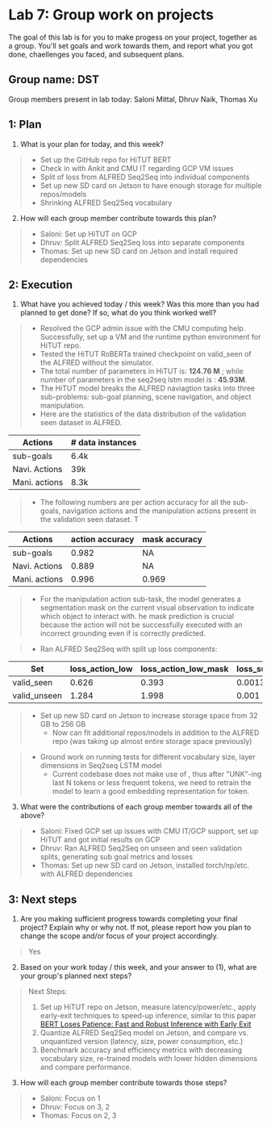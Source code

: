 Lab 7: Group work on projects
===
The goal of this lab is for you to make progess on your project, together as a group. You'll set goals and work towards them, and report what you got done, chaellenges you faced, and subsequent plans.

Group name: DST
---
Group members present in lab today: Saloni Mittal, Dhruv Naik, Thomas Xu

1: Plan
----
1. What is your plan for today, and this week? 
> - Set up the GitHub repo for HiTUT BERT
> - Check in with Ankit and CMU IT regarding GCP VM issues
> - Split of loss from ALFRED Seq2Seq into individual components
> - Set up new SD card on Jetson to have enough storage for multiple repos/models
> - Shrinking ALFRED Seq2Seq vocabulary

2. How will each group member contribute towards this plan?
> - Saloni: Set up HiTUT on GCP
> - Dhruv: Split ALFRED Seq2Seq loss into separate components
> - Thomas: Set up new SD card on Jetson and install required dependencies

2: Execution
----
1. What have you achieved today / this week? Was this more than you had planned to get done? If so, what do you think worked well?  
> - Resolved the GCP admin issue with the CMU computing help. Successfully, set up a VM and the runtime python environment for HiTUT repo.
> - Tested the HiTUT RoBERTa trained checkpoint on valid_seen of the ALFRED without the simulator.
> - The total number of parameters in HiTUT is: **124.76 M** ;  while number of parameters in the seq2seq lstm model is : **45.93M**.
> - The HiTUT model breaks the ALFRED naviagtion tasks into three sub-problems: sub-goal planning, scene navigation, and object manipulation.
> - Here are the statistics of the data distribution of the validation seen dataset in ALFRED.

| Actions | # data instances |
| --- | --- |
| sub-goals | 6.4k |
| Navi. Actions | 39k |
| Mani. actions | 8.3k|

> - The following numbers are per action accuracy for all the sub-goals, navigation actions and the manipulation actions present in the validation seen dataset. T

| Actions | action accuracy | mask accuracy |
| --- | --- | --- |
| sub-goals | 0.982 | NA |
| Navi. Actions | 0.889 | NA |
| Mani. actions | 0.996 | 0.969 |

> - For the manipulation action sub-task, the model generates a segmentation mask on the current visual observation to indicate which object to interact with. he mask prediction is crucial because the action will not be successfully executed with an incorrect grounding even if is correctly predicted.

> - Ran ALFRED Seq2Seq with split up loss components:

| Set | loss_action_low | loss_action_low_mask | loss_subgoal_aux | loss_progress_aux | action_low_f1 | action_low_em | total_loss |
| ---   | --- | --- | --- | --- | --- | --- | --- |
| valid_seen | 0.626  | 0.393  | 0.0013|0.0056 | 0.776 | 0.0 | 1.026 | 
| valid_unseen | 1.284 | 1.998 | 0.001 | 0.005 | 0.720 | 0.0 | 3.288 |

> - Set up new SD card on Jetson to increase storage space from 32 GB to 256 GB
>   - Now can fit additional repos/models in addition to the ALFRED repo (was taking up almost entire storage space previously)

> - Ground work on running tests for different vocabulary size, layer dimensions in Seq2seq LSTM model
>   - Current codebase does not make use of <UNK>, thus after "UNK"-ing last N tokens or less frequent tokens, we need to retrain the model to learn a good embedding representation for <UNK> token.

3. What were the contributions of each group member towards all of the above?
> - Saloni: Fixed GCP set up issues with CMU IT/GCP support, set up HiTUT and got initial results on GCP
> - Dhruv: Ran ALFRED Seq2Seq on unseen and seen validation splits, generating sub goal metrics and losses
> - Thomas: Set up new SD card on Jetson, installed torch/np/etc. with ALFRED dependencies

3: Next steps
----
1. Are you making sufficient progress towards completing your final project? Explain why or why not. If not, please report how you plan to change the scope and/or focus of your project accordingly.

> Yes

2. Based on your work today / this week, and your answer to (1), what are your group's planned next steps?
> Next Steps:
> 1. Set up HiTUT repo on Jetson, measure latency/power/etc., apply early-exit techniques to speed-up inference, similar to this paper [BERT Loses Patience: Fast and Robust Inference with Early Exit](https://proceedings.neurips.cc//paper/2020/file/d4dd111a4fd973394238aca5c05bebe3-Paper.pdf)
> 2. Quantize ALFRED Seq2Seq model on Jetson, and compare vs. unquantized version (latency, size, power consumption, etc.)
> 3. Benchmark accuracy and efficiency metrics with decreasing vocabulary size, re-trained models with lower hidden dimensions and compare performance.

3. How will each group member contribute towards those steps? 
> - Saloni: Focus on 1 
> - Dhruv: Focus on 3, 2
> - Thomas: Focus on 2, 3
